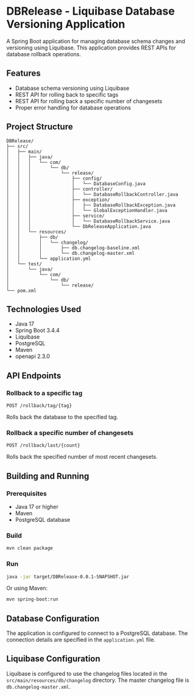 # DBRelease - Liquibase Database Versioning Application

A Spring Boot application for managing database schema changes and versioning using Liquibase. This application provides REST APIs for database rollback operations.

## Features

- Database schema versioning using Liquibase
- REST API for rolling back to specific tags
- REST API for rolling back a specific number of changesets
- Proper error handling for database operations

## Project Structure

```
DBRelease/
├── src/
│   ├── main/
│   │   ├── java/
│   │   │   └── com/
│   │   │       └── db/
│   │   │           └── release/
│   │   │               ├── config/
│   │   │               │   └── DatabaseConfig.java
│   │   │               ├── controller/
│   │   │               │   └── DatabaseRollbackController.java
│   │   │               ├── exception/
│   │   │               │   ├── DatabaseRollbackException.java
│   │   │               │   └── GlobalExceptionHandler.java
│   │   │               ├── service/
│   │   │               │   └── DatabaseRollbackService.java
│   │   │               └── DbReleaseApplication.java
│   │   └── resources/
│   │       ├── db/
│   │       │   └── changelog/
│   │       │       ├── db.changelog-baseline.xml
│   │       │       └── db.changelog-master.xml
│   │       └── application.yml
│   └── test/
│       └── java/
│           └── com/
│               └── db/
│                   └── release/
└── pom.xml
```

## Technologies Used

- Java 17
- Spring Boot 3.4.4
- Liquibase
- PostgreSQL
- Maven
- openapi 2.3.0

## API Endpoints

### Rollback to a specific tag

```
POST /rollback/tag/{tag}
```

Rolls back the database to the specified tag.

### Rollback a specific number of changesets

```
POST /rollback/last/{count}
```

Rolls back the specified number of most recent changesets.

## Building and Running

### Prerequisites

- Java 17 or higher
- Maven
- PostgreSQL database

### Build

```bash
mvn clean package
```

### Run

```bash
java -jar target/DBRelease-0.0.1-SNAPSHOT.jar
```

Or using Maven:

```bash
mvn spring-boot:run
```

## Database Configuration

The application is configured to connect to a PostgreSQL database. The connection details are specified in the `application.yml` file.

## Liquibase Configuration

Liquibase is configured to use the changelog files located in the `src/main/resources/db/changelog` directory. The master changelog file is `db.changelog-master.xml`.